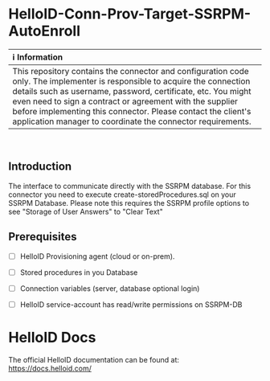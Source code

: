 # HelloID-Conn-Prov-Target-SSRPM-AutoEnroll

| :information_source: Information |
|:---------------------------|
| This repository contains the connector and configuration code only. The implementer is responsible to acquire the connection details such as username, password, certificate, etc. You might even need to sign a contract or agreement with the supplier before implementing this connector. Please contact the client's application manager to coordinate the connector requirements.       |

<br />

## Introduction
The interface to communicate directly with the SSRPM database. For this connector you need to execute create-storedProcedures.sql on your SSRPM Database.
Please note this requires the SSRPM profile options to see "Storage of User Answers" to "Clear Text"

## Prerequisites
- [ ] HelloID Provisioning agent (cloud or on-prem).
- [ ] Stored procedures in you Database
- [ ] Connection variables (server, database optional login)
- [ ] HelloID service-account has read/write permissions on SSRPM-DB


# HelloID Docs
The official HelloID documentation can be found at: https://docs.helloid.com/


